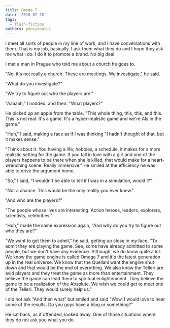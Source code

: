```yaml
---
title: Omega 7
date: '2016-07-25'
tags:
  - flash-fiction
authors: pensjonatus
---
```


I meet all sorts of people in my line of work, and I have conversations with
them. That is my job, basically. I ask them what they do and I hope they ask me
what I do. I do it to promote a brand. No big deal.

<!-- truncate -->

I met a man in Prague who told me about a church he goes to.

"No, it's not really a church. These are meetings. We investigate," he said.

"What do you investigate?"

"We try to figure out who the players are."

"Aaaaah," I nodded, and then: "What players?"

He picked up an apple from the table. "This whole thing, this, this, and this.
This is not real. It's a game. It's a hyper-realistic game and we're AIs in the
game."

"Huh," I said, making a face as if I was thinking "I hadn't thought of that, but
it makes sense."

"Think about it. You having a life, hobbies, a schedule, it makes for a more
realistic setting for the game. If you fall in love with a girl and one of the
players happens to be there when she is killed, that would make for a
heart-wrenching scene. Really immersive." He smiled at the efficiency he was
able to drive the argument home.

"So," I said, "I wouldn't be able to tell if I was in a simulation, would I?"

"Not a chance. This would be the only reality you ever knew."

"And who are the players?"

"The people whose lives are interesting. Action heroes, leaders, explorers,
scientists, celebrities."

"Huh," made the same expression again, "And why do you try to figure out who
they are?"

"We want to get them to admit," he said, getting up close in my face, "To admit
they are playing the game. See, some have already admitted to some people, but
we don't have any evidence. Although, we do know quite a lot. We know the game
engine is called Omega 7 and it's the latest generation up in the real universe.
We know that the Quellani want the engine shut down and that would be the end of
everything. We also know the Telleri are avid players and they treat the game as
more than entertainment. They believe the game can lead them to spiritual
enlightenment. They believe the game to be a realization of the Absolute. We
wish we could get to meet one of the Telleri. They would surely help us."

I did not ask "And then what" but smiled and said "Wow, I would love to hear
some of the results. Do you guys have a blog or something?"

He sat back, as if offended, looked away. One of those situations where they do
not ask you what you do.
